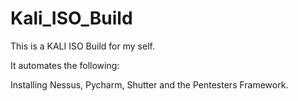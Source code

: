 # Kali_ISO_Build

This is a KALI ISO Build for my self.

It automates the following:

Installing Nessus, Pycharm, Shutter and the Pentesters Framework.
